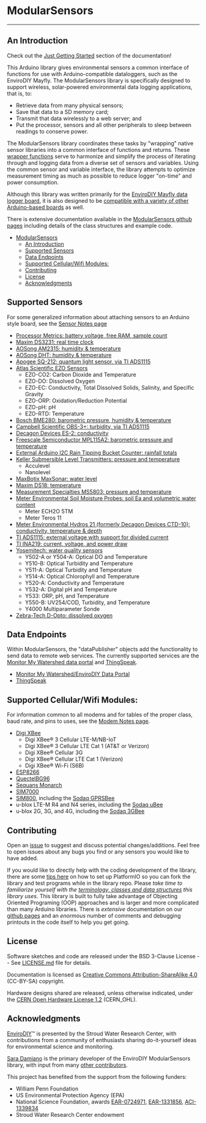 [//]: # ( @mainpage ModularSensors )
# ModularSensors
___

[//]: # ( @section mainpage_intro An Introduction )
## An Introduction

Check out the [Just Getting Started](https://envirodiy.github.io/ModularSensors/getting_started.html) section of the documentation!

This Arduino library gives environmental sensors a common interface of functions for use with Arduino-compatible dataloggers, such as the EnviroDIY Mayfly.
The ModularSensors library is specifically designed to support wireless, solar-powered environmental data logging applications, that is, to:
* Retrieve data from many physical sensors;
* Save that data to a SD memory card;
* Transmit that data wirelessly to a web server; and
* Put the processor, sensors and all other peripherals to sleep between readings to conserve power.

The ModularSensors library coordinates these tasks by "wrapping" native sensor libraries into a common interface of functions and returns.
These [wrapper functions](https://en.wikipedia.org/wiki/Wrapper_function) serve to harmonize and simplify the process of iterating through and logging data from a diverse set of sensors and variables.
Using the common sensor and variable interface, the library attempts to optimize measurement timing as much as possible to reduce logger "on-time" and power consumption.

Although this library was written primarily for the [EnviroDIY Mayfly data logger board](https://envirodiy.org/mayfly/), it is also designed to be [compatible with a variety of other Arduino-based boards](https://github.com/EnviroDIY/ModularSensors/wiki/Processor-Compatibility) as well.

There is extensive documentation available in the [ModularSensors github pages](https://envirodiy.github.io/ModularSensors/index.html) including details of the class structures and example code.

[//]: # ( @tableofcontents )

[//]: # ( Start GitHub Only )
- [ModularSensors](#modularsensors)
  - [An Introduction](#an-introduction)
  - [Supported Sensors](#supported-sensors)
  - [Data Endpoints](#data-endpoints)
  - [Supported Cellular/Wifi Modules:](#supported-cellularwifi-modules)
  - [Contributing](#contributing)
  - [License](#license)
  - [Acknowledgments](#acknowledgments)

[//]: # ( End GitHub Only )

[//]: # ( @section mainpage_supported_sensors Supported Sensors )
## Supported Sensors

For some generalized information about attaching sensors to an Arduino style board, see the [Sensor Notes page](https://envirodiy.github.io/ModularSensors/page_sensor_notes.html)

- [Processor Metrics: battery voltage, free RAM, sample count](https://envirodiy.github.io/ModularSensors/page_processor_sensor.html)
- [Maxim DS3231: real time clock](https://envirodiy.github.io/ModularSensors/page_ds3231.html)
- [AOSong AM2315: humidity & temperature](https://envirodiy.github.io/ModularSensors/page_am2315.html)
- [AOSong DHT: humidity & temperature](https://envirodiy.github.io/ModularSensors/page_dht.html)
- [Apogee SQ-212: quantum light sensor, via TI ADS1115](https://envirodiy.github.io/ModularSensors/page_sq212.html)
- [Atlas Scientific EZO Sensors](https://envirodiy.github.io/ModularSensors/page_atlas.html)
    - EZO-CO2: Carbon Dioxide and Temperature
    - EZO-DO: Dissolved Oxygen
    - EZO-EC: Conductivity, Total Dissolved Solids, Salinity, and Specific Gravity
    - EZO-ORP: Oxidation/Reduction Potential
    - EZO-pH: pH
    - EZO-RTD: Temperature
- [Bosch BME280: barometric pressure, humidity & temperature](https://envirodiy.github.io/ModularSensors/page_bme280.html)
- [Campbell Scientific OBS-3+: turbidity, via TI ADS1115](https://envirodiy.github.io/ModularSensors/page_obs3.html)
- [Decagon Devices ES-2: conductivity ](https://envirodiy.github.io/ModularSensors/page_es2.html)
- [Freescale Semiconductor MPL115A2: barometric pressure and temperature](https://envirodiy.github.io/ModularSensors/page_mpl115a2.html)
- [External Arduino I2C Rain Tipping Bucket Counter: rainfall totals](https://envirodiy.github.io/ModularSensors/page_i2c_rain.html)
- [Keller Submersible Level Transmitters: pressure and temperature](https://envirodiy.github.io/ModularSensors/page_keller.html)
    - Acculevel
    - Nanolevel
- [MaxBotix MaxSonar: water level](https://envirodiy.github.io/ModularSensors/page_maxbotics.html)
- [Maxim DS18: temperature](https://envirodiy.github.io/ModularSensors/page_ds18.html)
- [Measurement Specialties MS5803: pressure and temperature](https://envirodiy.github.io/ModularSensors/page_ms5803.html)
- [Meter Environmental Soil Moisture Probes: soil Ea and volumetric water content](https://envirodiy.github.io/ModularSensors/page_meter_soil.html)
    - Meter ECH2O 5TM
    - Meter Teros 11
- [Meter Environmental Hydros 21 (formerly Decagon Devices CTD-10): conductivity, temperature & depth](https://envirodiy.github.io/ModularSensors/page_hydros21.html)
- [TI ADS1115: external voltage with support for divided current](https://envirodiy.github.io/ModularSensors/page_ads1x15.html)
- [TI INA219: current, voltage, and power draw](https://envirodiy.github.io/ModularSensors/page_ina219.html)
- [Yosemitech: water quality sensors](https://envirodiy.github.io/ModularSensors/page_yosemitech.html)
    - Y502-A or Y504-A: Optical DO and Temperature
    - Y510-B: Optical Turbidity and Temperature
    - Y511-A: Optical Turbidity and Temperature
    - Y514-A: Optical Chlorophyll and Temperature
    - Y520-A: Conductivity and Temperature
    - Y532-A: Digital pH and Temperature
    - Y533: ORP, pH, and Temperature
    - Y550-B: UV254/COD, Turbidity, and Temperature
    - Y4000 Multiparameter Sonde
- [Zebra-Tech D-Opto: dissolved oxygen](https://envirodiy.github.io/ModularSensors/page_dopto.html)


[//]: # ( @section mainpage_data_receivers Data Endpoints )
## Data Endpoints

Within ModularSensors, the "dataPublisher" objects add the functionality to send data to remote web services.
The currently supported services are the [Monitor My Watershed data portal](http://data.envirodiy.org/) and [ThingSpeak](https://thingspeak.com/).

- [Monitor My Watershed/EnviroDIY Data Portal](https://github.com/EnviroDIY/ModularSensors/wiki/EnviroDIY-Portal-Functions)
- [ThingSpeak](https://github.com/EnviroDIY/ModularSensors/wiki/ThingSpeak-Functions)

[//]: # ( @todo Page on Data Endpoints )


[//]: # ( @section mainpage_modems Supported Cellular/Wifi Modules )
## Supported Cellular/Wifi Modules:

For information common to all modems and for tables of the proper class, baud rate, and pins to uses, see the [Modem Notes page](https://envirodiy.github.io/ModularSensors/page_modem_notes.html).

- [Digi XBee](https://envirodiy.github.io/ModularSensors/digi_xbees.html)
    - Digi XBee® 3 Cellular LTE-M/NB-IoT
    - Digi XBee® 3 Cellular LTE Cat 1 (AT&T or Verizon)
    - Digi XBee® Cellular 3G
    - Digi XBee® Cellular LTE Cat 1 (Verizon)
    - Digi XBee® Wi-Fi (S6B)
- [ESP8266](https://envirodiy.github.io/ModularSensors/page_esp8266.html)
- [QuectelBG96](https://envirodiy.github.io/ModularSensors/page_bg96.html)
- [Sequans Monarch](https://envirodiy.github.io/ModularSensors/page_monarch.html)
- [SIM7000](https://envirodiy.github.io/ModularSensors/page_sim7000.html)
- [SIM800](https://envirodiy.github.io/ModularSensors/page_sim800.html), including the [Sodaq GPRSBee](https://envirodiy.github.io/ModularSensors/page_gprsbee.html)
- u-blox LTE-M R4 and N4 series, including the [Sodaq uBee](https://envirodiy.github.io/ModularSensors/page_ubee.html)
- u-blox 2G, 3G, and 4G, including the [Sodaq 3GBee](https://envirodiy.github.io/ModularSensors/page_ubee.html)


[//]: # ( @section mainpage_contributing Contributing )
## Contributing
Open an [issue](https://github.com/EnviroDIY/ModularSensors/issues) to suggest and discuss potential changes/additions.
Feel free to open issues about any bugs you find or any sensors you would like to have added.

If you would like to directly help with the coding development of the library, there are some [tips here](https://envirodiy.github.io/ModularSensors/for_developers.html) on how to set up PlatformIO so you can fork the library and test programs while in the library repo.
Please _take time to familiarize yourself with the [terminology, classes and data structures](https://envirodiy.github.io/ModularSensors/library_terminology.html) this library uses_.
This library is built to fully take advantage of Objecting Oriented Programing (OOP) approaches and is larger and more complicated than many Arduino libraries.
There is _extensive_ documentation on our [github pages](https://envirodiy.github.io/ModularSensors/index.html) and an _enormous_ number of comments and debugging printouts in the code itself to help you get going.


[//]: # ( @section mainpage_license License )
## License
Software sketches and code are released under the BSD 3-Clause License -- See [LICENSE.md](https://github.com/EnviroDIY/ModularSensors/blob/master/LICENSE.md) file for details.

Documentation is licensed as [Creative Commons Attribution-ShareAlike 4.0](https://creativecommons.org/licenses/by-sa/4.0/) (CC-BY-SA) copyright.

Hardware designs shared are released, unless otherwise indicated, under the [CERN Open Hardware License 1.2](http://www.ohwr.org/licenses/cern-ohl/v1.2) (CERN_OHL).

[//]: # ( @section mainpage_acknowledgments Acknowledgments )
## Acknowledgments
[EnviroDIY](http://envirodiy.org/)™ is presented by the Stroud Water Research Center, with contributions from a community of enthusiasts sharing do-it-yourself ideas for environmental science and monitoring.

[Sara Damiano](https://github.com/SRGDamia1) is the primary developer of the EnviroDIY ModularSensors library, with input from many [other contributors](https://github.com/EnviroDIY/ModularSensors/graphs/contributors).

This project has benefited from the support from the following funders:

* William Penn Foundation
* US Environmental Protection Agency (EPA)
* National Science Foundation, awards [EAR-0724971](http://www.nsf.gov/awardsearch/showAward?AWD_ID=0724971), [EAR-1331856](http://www.nsf.gov/awardsearch/showAward?AWD_ID=1331856), [ACI-1339834](http://www.nsf.gov/awardsearch/showAward?AWD_ID=1339834)
* Stroud Water Research Center endowment
